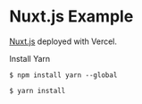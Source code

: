 # Nuxt.js Example

[Nuxt.js](https://nuxtjs.org)  deployed with Vercel.


Install Yarn

```shell
$ npm install yarn --global
```


    $ yarn install
